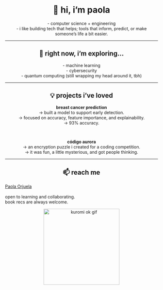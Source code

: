 <h1 align="center">🌿 hi, i’m paola</h1>

<p align="center">
- computer science + engineering <br>
- i like building tech that helps; tools that inform, predict, or make someone’s life a bit easier.
</p>

---

<h2 align="center">🌱 right now, i’m exploring...</h2>

<p align="center">
- machine learning <br>
- cybersecurity <br>
- quantum computing (still wrapping my head around it, tbh)
</p>

---

<h2 align="center">💡 projects i’ve loved</h2>

<p align="center">
<strong>breast cancer prediction</strong> <br>
→ built a model to support early detection. <br>
→ focused on accuracy, feature importance, and explainability. <br>
→ 93% accuracy.
</p>

<br>

<p align="center">
<strong>código aurora</strong> <br>
→ an encryption puzzle i created for a coding competition. <br>
→ it was fun, a little mysterious, and got people thinking.
</p>

---

<h2 align="center">📫 reach me</h2>

<p align="center">
<div class="badge-base LI-profile-badge" data-locale="en_US" data-size="medium" data-theme="dark" data-type="VERTICAL" data-vanity="paolaorjuelag" data-version="v1"><a class="badge-base__link LI-simple-link" href="https://mx.linkedin.com/in/paolaorjuelag?trk=profile-badge">Paola Orjuela</a></div>
               <br>
open to learning and collaborating. <br>
book recs are always welcome.
<p align="center">
  <img src="https://media0.giphy.com/media/BXjqytvu9bKzCUHdzz/giphy.gif" alt="kuromi ok gif" width="250"/>
</p>
